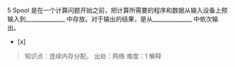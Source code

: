 5
Spool 是在一个计算问题开始之前，把计算所需要的程序和数据从输入设备上预输入到______________
中存放。对于输出的结果，是从______________ 中依次输出。
- [x]  

> 知识点：连续内存分配。
> 出处：网络
> 难度：1
> 解释
